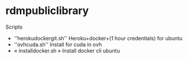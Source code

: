# rdmpubliclibrary
Scripts
* ''herokudockergit.sh'' Heroku+docker+(1 hour credentials) for ubuntu
* ''ovhcuda.sh'' Install for cuda in ovh
* « installdocker.sh » Install docker cli ubuntu

